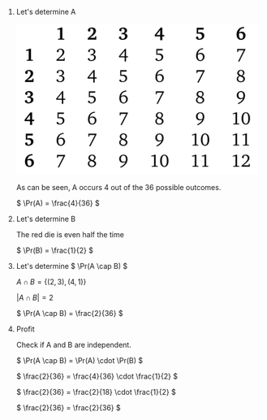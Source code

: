 1. Let's determine A

   ![alt text](image.png)

   As can be seen, A occurs 4 out of the 36 possible outcomes.

   $ \Pr(A) = \frac{4}{36} $

2. Let's determine B

   The red die is even half the time

   $ \Pr(B) = \frac{1}{2} $

3. Let's determine $ \Pr(A \cap B) $

   $A \cap B = \{(2,3), (4,1)\}$

   $|A \cap B| = 2$

   $ \Pr(A \cap B) = \frac{2}{36} $

4. Profit

   Check if A and B are independent.

   $ \Pr(A \cap B) = \Pr(A) \cdot \Pr(B) $

   $ \frac{2}{36} = \frac{4}{36} \cdot \frac{1}{2} $

   $ \frac{2}{36} = \frac{2}{18} \cdot \frac{1}{2} $

   $ \frac{2}{36} = \frac{2}{36} $
